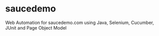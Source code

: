 # saucedemo
Web Automation for saucedemo.com using Java, Selenium, Cucumber, JUnit and Page Object Model
